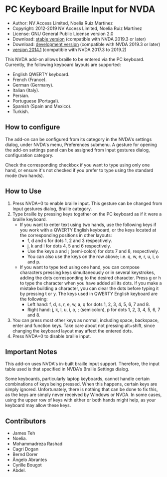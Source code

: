 # PC Keyboard Braille Input for NVDA

* Author: NV Access Limited, Noelia Ruiz Martínez
* Copyright: 2012-2019 NV Access Limited, Noelia Ruiz Martínez
* License: GNU General Public License version 2.0
* Download: [stable version][1] (compatible with NVDA 2019.3 or later)
* Download: [development version][2] (compatible with NVDA 2019.3 or later)
* [version 2014.1][3] (compatible with NVDA 2017.3 to 2019.2)

This NVDA add-on allows braille to be entered via the PC keyboard.
Currently, the following keyboard layouts are supported:

* English QWERTY keyboard.
* French (France).
* German (Germany).
* Italian (Italy).
* Persian.
* Portuguese (Portugal).
* Spanish (Spain and Mexico).
* Turkish.

## How to configure

The add-on can be configured from its category in the NVDA's settings dialog, under NVDA's menu, Preferences submenu. A gesture for opening the add-on settings panel can be assigned from Input gestures dialog, configuration category.

Check the corresponding checkbox if you want to type using only one hand, or ensure it's not checked if you prefer to type using the standard mode (two hands).

## How to Use

1. Press NVDA+0 to enable braille input. This gesture can be changed from Input gestures dialog, Braille category.
2. Type braille by pressing keys together on the PC keyboard as if it were a braille keyboard.
	* If you want to enter text using two hands, use the following keys if you work with a QWERTY English keyboard, or the keys located at the corresponding positions in other layouts:
		* f, d and s for dots 1, 2 and 3 respectively.
		* j, k and l for dots 4, 5 and 6 respectively.
		* Use the keys a and ; (semi-colon) for dots 7 and 8, respectively.
		* You can also use the keys on the row above; i.e. q, w, e, r, u, i, o and p.
	* If you want to type text using one hand, you can compose characters pressing keys simultaneously or in several keystrokes, adding the dots corresponding to the desired character. Press g or h to type the character when you have added all its dots. If you make a mistake building a character, you can clear the dots before typing it by pressing t or y. The keys used in QWERTY English keyboard are the following:
		* Left hand: f, d, s, r, e, w, a, q for dots 1, 2, 3, 4, 5, 6, 7 and 8.
		* Right hand: j, k, l, u, i, o, ; (semicolon), p for dots 1, 2, 3, 4, 5, 6, 7 and 8.
3. You can press most other keys as normal, including space, backspace, enter and function keys. Take care about not pressing alt+shift, since changing the keyboard layout may affect the entered dots.
4. Press NVDA+0 to disable braille input.

## Important Notes

This add-on uses NVDA's in-built braille input support.
Therefore, the input table used is that specified in NVDA's Braille Settings dialog.

Some keyboards, particularly laptop keyboards, cannot handle certain combinations of keys being pressed.
When this happens, certain keys are simply ignored.
Unfortunately, there is nothing that can be done to fix this, as the keys are simply never received by Windows or NVDA.
In some cases, using the upper row of keys with either or both hands might help, as your keyboard may allow these keys.

## Contributors

* James Teh
* Noelia.
* Mohammadreza Rashad
* Cagri Dogan
* Bernd Dorer
* Ângelo Abrantes
* Cyrille Bougot
* Abdel.


[1]: https://addons.nvda-project.org/files/get.php?file=pckbbrl

[2]: https://addons.nvda-project.org/files/get.php?file=pckbbrl-dev

[3]: https://addons.nvda-project.org/files/get.php?file=pckbbrl-o
